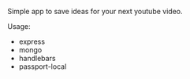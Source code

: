 Simple app to save ideas for your next youtube video.

Usage:
- express
- mongo
- handlebars
- passport-local
